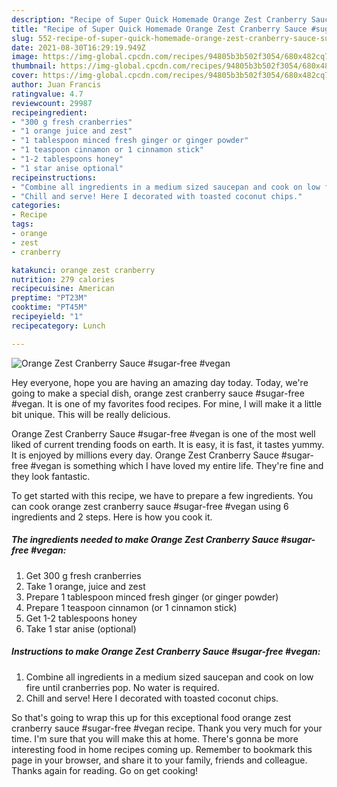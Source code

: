 ```yaml
---
description: "Recipe of Super Quick Homemade Orange Zest Cranberry Sauce #sugar-free #vegan"
title: "Recipe of Super Quick Homemade Orange Zest Cranberry Sauce #sugar-free #vegan"
slug: 552-recipe-of-super-quick-homemade-orange-zest-cranberry-sauce-sugar-free-vegan
date: 2021-08-30T16:29:19.949Z
image: https://img-global.cpcdn.com/recipes/94805b3b502f3054/680x482cq70/orange-zest-cranberry-sauce-sugar-free-vegan-recipe-main-photo.jpg
thumbnail: https://img-global.cpcdn.com/recipes/94805b3b502f3054/680x482cq70/orange-zest-cranberry-sauce-sugar-free-vegan-recipe-main-photo.jpg
cover: https://img-global.cpcdn.com/recipes/94805b3b502f3054/680x482cq70/orange-zest-cranberry-sauce-sugar-free-vegan-recipe-main-photo.jpg
author: Juan Francis
ratingvalue: 4.7
reviewcount: 29987
recipeingredient:
- "300 g fresh cranberries"
- "1 orange juice and zest"
- "1 tablespoon minced fresh ginger or ginger powder"
- "1 teaspoon cinnamon or 1 cinnamon stick"
- "1-2 tablespoons honey"
- "1 star anise optional"
recipeinstructions:
- "Combine all ingredients in a medium sized saucepan and cook on low fire until cranberries pop. No water is required."
- "Chill and serve! Here I decorated with toasted coconut chips."
categories:
- Recipe
tags:
- orange
- zest
- cranberry

katakunci: orange zest cranberry 
nutrition: 279 calories
recipecuisine: American
preptime: "PT23M"
cooktime: "PT45M"
recipeyield: "1"
recipecategory: Lunch

---
```



![Orange Zest Cranberry Sauce #sugar-free #vegan](https://img-global.cpcdn.com/recipes/94805b3b502f3054/680x482cq70/orange-zest-cranberry-sauce-sugar-free-vegan-recipe-main-photo.jpg)

Hey everyone, hope you are having an amazing day today. Today, we're going to make a special dish, orange zest cranberry sauce #sugar-free #vegan. It is one of my favorites food recipes. For mine, I will make it a little bit unique. This will be really delicious.



Orange Zest Cranberry Sauce #sugar-free #vegan is one of the most well liked of current trending foods on earth. It is easy, it is fast, it tastes yummy. It is enjoyed by millions every day. Orange Zest Cranberry Sauce #sugar-free #vegan is something which I have loved my entire life. They're fine and they look fantastic.


To get started with this recipe, we have to prepare a few ingredients. You can cook orange zest cranberry sauce #sugar-free #vegan using 6 ingredients and 2 steps. Here is how you cook it.

<!--inarticleads1-->

##### The ingredients needed to make Orange Zest Cranberry Sauce #sugar-free #vegan:

1. Get 300 g fresh cranberries
1. Take 1 orange, juice and zest
1. Prepare 1 tablespoon minced fresh ginger (or ginger powder)
1. Prepare 1 teaspoon cinnamon (or 1 cinnamon stick)
1. Get 1-2 tablespoons honey
1. Take 1 star anise (optional)




<!--inarticleads2-->

##### Instructions to make Orange Zest Cranberry Sauce #sugar-free #vegan:

1. Combine all ingredients in a medium sized saucepan and cook on low fire until cranberries pop. No water is required.
1. Chill and serve! Here I decorated with toasted coconut chips.




So that's going to wrap this up for this exceptional food orange zest cranberry sauce #sugar-free #vegan recipe. Thank you very much for your time. I'm sure that you will make this at home. There's gonna be more interesting food in home recipes coming up. Remember to bookmark this page in your browser, and share it to your family, friends and colleague. Thanks again for reading. Go on get cooking!
